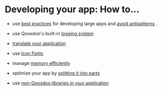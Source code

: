 # Developing your app: How to...

-   use [best practices](/development/howto/best_practices.md) for
    developing large apps and [avoid antipatterns](/development/howto/antipatterns.md)
           .

-   use Qooxdoo's built-in [logging system](/development/howto/logging.md)

-   [translate your application](/development/howto/internationalization.md)

-   use [Icon Fonts](/development/howto/icon_fonts.md)

-   manage [memory efficiently](/development/howto/memory_management.md)

-   optimize your app by [splitting it into parts](/development/howto/parts.md)

-   use [non-Qooxdoo libraries in your application](/development/howto/using_non_qx_libs.md)
